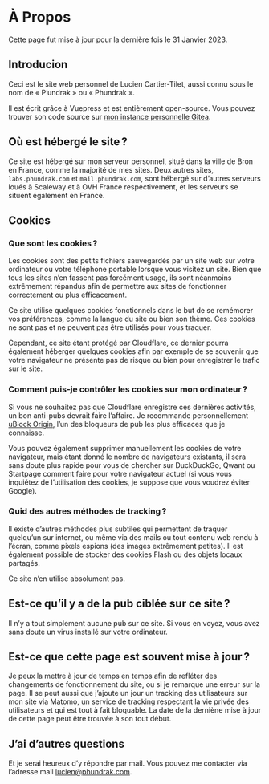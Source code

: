 # À Propos

Cette page fut mise à jour pour la dernière fois le 31 Janvier 2023.

## Introducion

Ceci est le site web personnel de Lucien Cartier-Tilet, aussi connu
sous le nom de « P’undrak » ou « Phundrak ».

Il est écrit grâce à Vuepress et est entièrement open-source. Vous pouvez
trouver son code source sur [mon instance personnelle
Gitea](https://labs.phundrak.com/phundrak/phundrak.com).

## Où est hébergé le site ?
Ce site est hébergé sur mon serveur personnel, situé dans la ville de
Bron en France, comme la majorité de mes sites. Deux autres sites,
`labs.phundrak.com` et `mail.phundrak.com`, sont hébergé sur d’autres
serveurs loués à Scaleway et à OVH France respectivement, et les
serveurs se situent également en France.

## Cookies
### Que sont les cookies ?
Les cookies sont des petits fichiers sauvegardés par un site web sur
votre ordinateur ou votre téléphone portable lorsque vous visitez un
site. Bien que tous les sites n’en fassent pas forcément usage, ils
sont néanmoins extrêmement répandus afin de permettre aux sites de
fonctionner correctement ou plus efficacement.

Ce site utilise quelques cookies fonctionnels dans le but de se
remémorer vos préférences, comme la langue du site ou bien son thème.
Ces cookies ne sont pas et ne peuvent pas être utilisés pour vous
traquer.

Cependant, ce site étant protégé par Cloudflare, ce dernier pourra
également héberger quelques cookies afin par exemple de se souvenir
que votre navigateur ne présente pas de risque ou bien pour
enregistrer le trafic sur le site.

### Comment puis-je contrôler les cookies sur mon ordinateur ?
Si vous ne souhaitez pas que Cloudflare enregistre ces dernières
activités, un bon anti-pubs devrait faire l’affaire. Je recommande
personnellement [uBlock Origin](https://ublockorigin.com/), l’un des
bloqueurs de pub les plus efficaces que je connaisse.

Vous pouvez également supprimer manuellement les cookies de votre
navigateur, mais étant donné le nombre de navigateurs existants, il
sera sans doute plus rapide pour vous de chercher sur DuckDuckGo,
Qwant ou Startpage comment faire pour votre navigateur actuel (si vous
vous inquiétez de l’utilisation des cookies, je suppose que vous
voudrez éviter Google).

### Quid des autres méthodes de tracking ?
Il existe d’autres méthodes plus subtiles qui permettent de traquer
quelqu’un sur internet, ou même via des mails ou tout contenu web
rendu à l’écran, comme pixels espions (des images extrêmement
petites). Il est également possible de stocker des cookies Flash ou
des objets locaux partagés.

Ce site n’en utilise absolument pas.

## Est-ce qu’il y a de la pub ciblée sur ce site ?

Il n’y a tout simplement aucune pub sur ce site. Si vous en voyez,
vous avez sans doute un virus installé sur votre ordinateur.

## Est-ce que cette page est souvent mise à jour ?

Je peux la mettre à jour de temps en temps afin de refléter des
changements de fonctionnement du site, ou si je remarque une erreur
sur la page. Il se peut aussi que j’ajoute un jour un tracking des
utilisateurs sur mon site via Matomo, un service de tracking
respectant la vie privée des utilisateurs et qui est tout à fait
bloquable. La date de la derniène mise à jour de cette page peut être
trouvée à son tout début.

## J’ai d’autres questions
Et je serai heureux d’y répondre par mail. Vous pouvez me contacter
via l’adresse mail [lucien@phundrak.com](mailto:lucien@phundrak.com).
